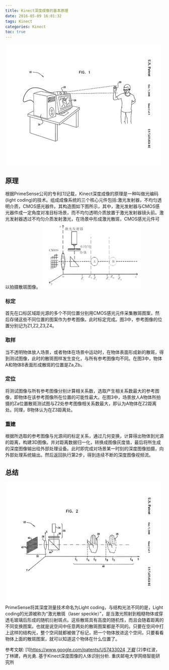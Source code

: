 ```yaml
---
title: Kinect深度成像的基本原理
date: 2016-05-09 16:01:32
tags: Kinect
categories: Kinect
toc: true
---
```

<!--more--> 
![](/images/US7433024_Page_3.png)

## 原理
根据PrimeSense公司的专利[1]记载，Kinect深度成像的原理是一种叫做光编码(light coding)的技术。组成成像系统的三个核心元件包括:激光发射器，不均匀透明介质，CMOS感光器件。其构造图如下图所示，其中，激光发射器与CMOS感光器件成一定角度对准目标场景，而不均匀透明介质放置于激光发射器镜头前。激光发射器透过不均匀介质发射激光，在场景中形成激光散斑，CMOS感光元件可以拍摄散斑图像。
![](/images/Kinect-Depth-imaging.jpg)

### 标定
首先在口标区域距光源的多个不同位置分别用CMOS感光元件采集散斑图案，然后存储这些不同位置的图案作为参考图像。此时标定完成。图3中，参考图像的位置分别记为Z1,Z2,Z3,Z4。   

### 取样
当不透明物体放人场景，或者物体在场景中运动时，在物体表面形成新的散斑，得到测试图像，此时的散斑图样发生变化，与所有参考图像均不同。在图3中，物体A和物体B表面形成散斑的位置是Za,Zb。

### 定位
将测试图像与所有参考图像分别计算相关系数，选取产生相关系数最大的参考图像，即物体在该参考图像所在位置的可能性最大。在图3中，场景放人A物体所拍摄的Za位置散斑测试图与Z2处参考图像相关系数最大，即认为A物体在Z2距离处。同理，B物体认为在Z3距离处。    

### 重建
根据所选取的参考图像与光源间的标定关系，通过几何变换，计算得出物体到光源的距离，构建3D图像。并对距离数据归一化，转换成图像灰度值，最后将所生成的深度图像输出给外部处理设备。此时即完成对场景某一时刻的深度图像拍摄，向外部处理系统输出。然后返回执行第2步，得到连续不断的深度图像视频流。

## 总结
![](/images/US7433024_Page_4.png)
PrimeSense将其深度测量技术命名为Light coding，与结构光法不同的是，Light coding的光源被称为“激光散斑（laser speckle）”，是当激光照射到粗糙物体或穿透毛玻璃后形成的随机衍射斑点。这些散斑具有高度的随机性，而且会随着距离的不同变换图案。也就是说空间中任意两处的散斑图案都是不同的。只要在空间中打上这样的结构光，整个空间就都被做了标记，把一个物体放进这个空间，只要看看物体上面的散斑图案，就可以知道这个物体在什么位置了。

参考文献:
[1]https://www.google.com/patents/US7433024 <i class="fa fa-download" aria-hidden="true"><a href="ftp://mindcont.com/Book/US7433024.pdf ">下载</a></i>
[2]李红波，丁林建，冉光勇. 基于Kinect深度图像的人体识别分析. 重庆邮电大学网络智能研究所